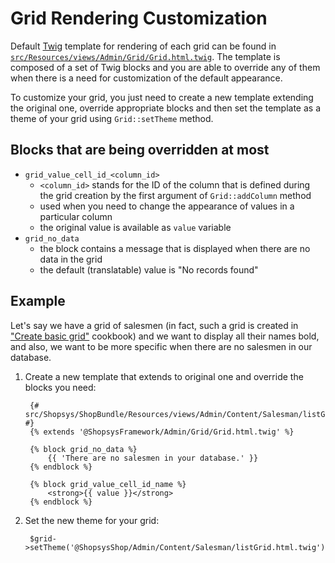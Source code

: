 # Grid Rendering Customization

Default [Twig](https://twig.symfony.com/) template for rendering of each grid can be found in [`src/Resources/views/Admin/Grid/Grid.html.twig`](https://github.com/shopsys/shopsys/blob/8.0/packages/framework/src/Resources/views/Admin/Grid/Grid.html.twig).
The template is composed of a set of Twig blocks and you are able to override any of them when there is a need for customization of the default appearance.

To customize your grid, you just need to create a new template extending the original one, override appropriate blocks and then set the template as a theme of your grid using `Grid::setTheme` method.

## Blocks that are being overridden at most
- `grid_value_cell_id_<column_id>`
    - `<column_id>` stands for the ID of the column that is defined during the grid creation by the first argument of `Grid::addColumn` method
    - used when you need to change the appearance of values in a particular column
    - the original value is available as `value` variable
- `grid_no_data`
     - the block contains a message that is displayed when there are no data in the grid
     - the default (translatable) value is "No records found"

## Example
Let's say we have a grid of salesmen (in fact, such a grid is created in ["Create basic grid"](../cookbook/create-basic-grid.md) cookbook)
and we want to display all their names bold, and also, we want to be more specific when there are no salesmen in our database.

1. Create a new template that extends to original one and override the blocks you need:

    <!-- language: lang-twig -->

        {# src/Shopsys/ShopBundle/Resources/views/Admin/Content/Salesman/listGrid.html.twig #}
        {% extends '@ShopsysFramework/Admin/Grid/Grid.html.twig' %}

        {% block grid_no_data %}
            {{ 'There are no salesmen in your database.' }}
        {% endblock %}

        {% block grid_value_cell_id_name %}
            <strong>{{ value }}</strong>
        {% endblock %}

2. Set the new theme for your grid:

    <!-- language: lang-php -->

        $grid->setTheme('@ShopsysShop/Admin/Content/Salesman/listGrid.html.twig');
